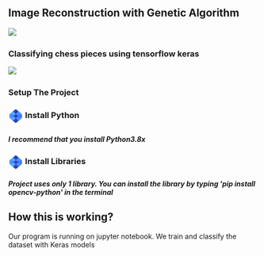 <h2> Image Reconstruction with Genetic Algorithm </h2>
<img src="https://avatars.githubusercontent.com/u/66366306?s=100&u=dc5e6f5b4a05d07958d9a867b803760aa2b1613e&v=4">
<h3> Classifying chess pieces using tensorflow keras </h3>
<img src="https://i.imgur.com/qHAcfhX.gif">
<h3> Setup The Project </h3>
<h3><img align="center" src="https://raw.githubusercontent.com/efecanxrd/efecanxrd/main/images/xe.gif" width="30"> Install Python <h3>
<h5>I recommend that you install Python3.8x </h5>
<h3><img align="center" src="https://raw.githubusercontent.com/efecanxrd/efecanxrd/main/images/xe.gif" width="30"> Install Libraries </h3>
<h5> Project uses only 1 library. You can install the library by typing 'pip install opencv-python' in the terminal </h5>

<h2> How this is working? </h2>
Our program is running on jupyter notebook. We train and classify the dataset with Keras models
